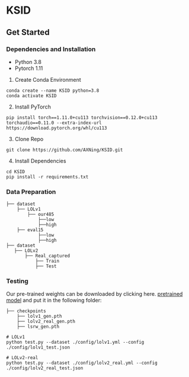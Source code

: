 # KSID
## Get Started
### Dependencies and Installation
- Python 3.8
- Pytorch 1.11
1. Create Conda Environment

```
conda create --name KSID python=3.8
conda activate KSID
```

2. Install PyTorch

```
pip install torch==1.11.0+cu113 torchvision==0.12.0+cu113 torchaudio==0.11.0 --extra-index-url https://download.pytorch.org/whl/cu113
```

3. Clone Repo

```
git clone https://github.com/AXNing/KSID.git
```

4. Install Dependencies

```
cd KSID
pip install -r requirements.txt
```

### Data Preparation


```
├── dataset
    ├── LOLv1
        ├── our485
            ├──low
            ├──high
	├── eval15
            ├──low
            ├──high
├── dataset
   ├── LOLv2
       ├── Real_captured
           ├── Train
           ├── Test
```


### Testing

Our pre-trained weights can be downloaded by clicking here. [pretrained model](https://drive.google.com/drive/folders/1AcfKzxens1mhs7IALtiPVyE60ZV-X_5n?usp=drive_link) and put it in the following folder:

```
├── checkpoints
    ├── lolv1_gen.pth
    ├── lolv2_real_gen.pth
    ├── lsrw_gen.pth
```

```
# LOLv1
python test.py --dataset ./config/lolv1.yml --config ./config/lolv1_test.json

# LOLv2-real
python test.py --dataset ./config/lolv2_real.yml --config ./config/lolv2_real_test.json
